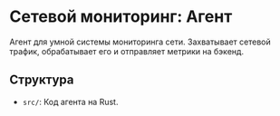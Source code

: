# Сетевой мониторинг: Агент

Агент для умной системы мониторинга сети. Захватывает сетевой трафик, обрабатывает его и отправляет метрики на бэкенд.

## Структура

- `src/`: Код агента на Rust.
